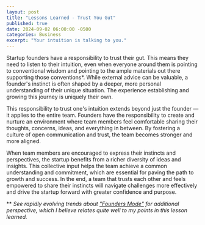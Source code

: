 ```yaml
---
layout: post
title: "Lessons Learned - Trust You Gut"
published: true
date: 2024-09-02 06:00:00 -0500
categories: Business
excerpt: "Your intuition is talking to you."
---
```


Startup founders have a responsibility to trust their gut. This means they need to listen to their intuition, even when everyone around them is pointing to conventional wisdom and pointing to the ample materials out there supporting those conventions*. While external advice can be valuable, a founder's instinct is often shaped by a deeper, more personal understanding of their unique situation.  The experience establishing and growing this journey is uniquely their own.

This responsibility to trust one's intuition extends beyond just the founder — it applies to the entire team. Founders have the responsibility to create and nurture an environment where team members feel comfortable sharing their thoughts, concerns, ideas, and everything in between. By fostering a culture of open communication and trust, the team becomes stronger and more aligned.

When team members are encouraged to express their instincts and perspectives, the startup benefits from a richer diversity of ideas and insights. This collective input helps the team achieve a common understanding and commitment, which are essential for paving the path to growth and success. In the end, a team that trusts each other and feels empowered to share their instincts will navigate challenges more effectively and drive the startup forward with greater confidence and purpose.

** *See rapidly evolving trends about ["Founders Mode"](https://paulgraham.com/foundermode.html) for additional perspective, which I believe relates quite well to my points in this lesson learned.*